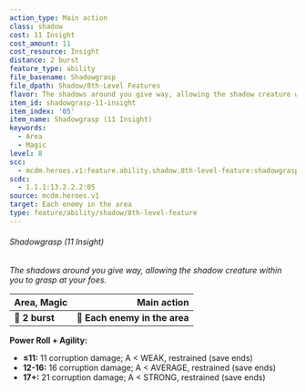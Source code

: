 ```yaml
---
action_type: Main action
class: shadow
cost: 11 Insight
cost_amount: 11
cost_resource: Insight
distance: 2 burst
feature_type: ability
file_basename: Shadowgrasp
file_dpath: Shadow/8th-Level Features
flavor: The shadows around you give way, allowing the shadow creature within you to grasp at your foes.
item_id: shadowgrasp-11-insight
item_index: '05'
item_name: Shadowgrasp (11 Insight)
keywords:
  - Area
  - Magic
level: 8
scc:
  - mcdm.heroes.v1:feature.ability.shadow.8th-level-feature:shadowgrasp-11-insight
scdc:
  - 1.1.1:13.2.2.2:05
source: mcdm.heroes.v1
target: Each enemy in the area
type: feature/ability/shadow/8th-level-feature
---
```


###### Shadowgrasp (11 Insight)

*The shadows around you give way, allowing the shadow creature within you to grasp at your foes.*

| **Area, Magic** |               **Main action** |
| --------------- | ----------------------------: |
| **📏 2 burst**  | **🎯 Each enemy in the area** |

**Power Roll + Agility:**

- **≤11:** 11 corruption damage; A < WEAK, restrained (save ends)
- **12-16:** 16 corruption damage; A < AVERAGE, restrained (save ends)
- **17+:** 21 corruption damage; A < STRONG, restrained (save ends)
